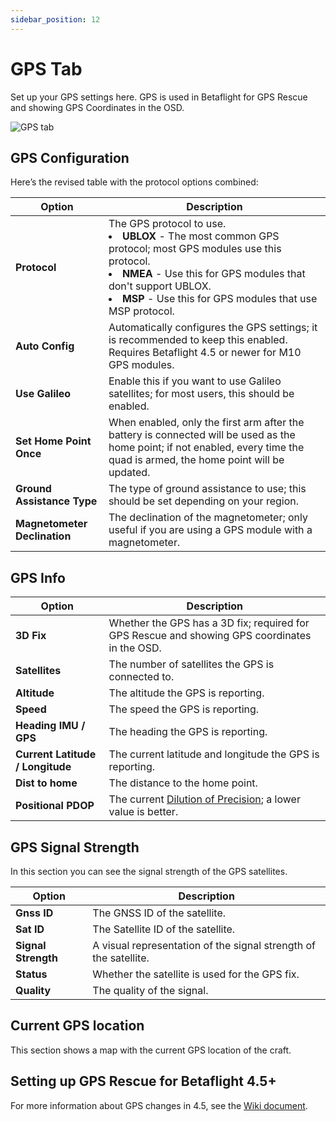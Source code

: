 ```yaml
---
sidebar_position: 12
---
```


# GPS Tab

Set up your GPS settings here. GPS is used in Betaflight for GPS Rescue and showing GPS Coordinates in the OSD.

![GPS tab](/img/betaflight_configurator_gps_tab.png)

## GPS Configuration

Here’s the revised table with the protocol options combined:

| **Option**                   | **Description**                                                                                                                                                                                                                                        |
| ---------------------------- | ------------------------------------------------------------------------------------------------------------------------------------------------------------------------------------------------------------------------------------------------------ |
| **Protocol**                 | The GPS protocol to use.<li>**UBLOX** - The most common GPS protocol; most GPS modules use this protocol.</li><li>**NMEA** - Use this for GPS modules that don't support UBLOX.</li><li>**MSP** - Use this for GPS modules that use MSP protocol.</li> |
| **Auto Config**              | Automatically configures the GPS settings; it is recommended to keep this enabled. Requires Betaflight 4.5 or newer for M10 GPS modules.                                                                                                               |
| **Use Galileo**              | Enable this if you want to use Galileo satellites; for most users, this should be enabled.                                                                                                                                                             |
| **Set Home Point Once**      | When enabled, only the first arm after the battery is connected will be used as the home point; if not enabled, every time the quad is armed, the home point will be updated.                                                                          |
| **Ground Assistance Type**   | The type of ground assistance to use; this should be set depending on your region.                                                                                                                                                                     |
| **Magnetometer Declination** | The declination of the magnetometer; only useful if you are using a GPS module with a magnetometer.                                                                                                                                                    |

## GPS Info

| **Option**                       | **Description**                                                                                                                   |
| -------------------------------- | --------------------------------------------------------------------------------------------------------------------------------- |
| **3D Fix**                       | Whether the GPS has a 3D fix; required for GPS Rescue and showing GPS coordinates in the OSD.                                     |
| **Satellites**                   | The number of satellites the GPS is connected to.                                                                                 |
| **Altitude**                     | The altitude the GPS is reporting.                                                                                                |
| **Speed**                        | The speed the GPS is reporting.                                                                                                   |
| **Heading IMU / GPS**            | The heading the GPS is reporting.                                                                                                 |
| **Current Latitude / Longitude** | The current latitude and longitude the GPS is reporting.                                                                          |
| **Dist to home**                 | The distance to the home point.                                                                                                   |
| **Positional PDOP**              | The current [Dilution of Precision](<https://en.wikipedia.org/wiki/Dilution_of_precision_(navigation)>); a lower value is better. |

## GPS Signal Strength

In this section you can see the signal strength of the GPS satellites.

| **Option**          | **Description**                                                  |
| ------------------- | ---------------------------------------------------------------- |
| **Gnss ID**         | The GNSS ID of the satellite.                                    |
| **Sat ID**          | The Satellite ID of the satellite.                               |
| **Signal Strength** | A visual representation of the signal strength of the satellite. |
| **Status**          | Whether the satellite is used for the GPS fix.                   |
| **Quality**         | The quality of the signal.                                       |

## Current GPS location

This section shows a map with the current GPS location of the craft.

## Setting up GPS Rescue for Betaflight 4.5+

For more information about GPS changes in 4.5, see the [Wiki document](/docs/wiki/guides/current/Failsafe).
